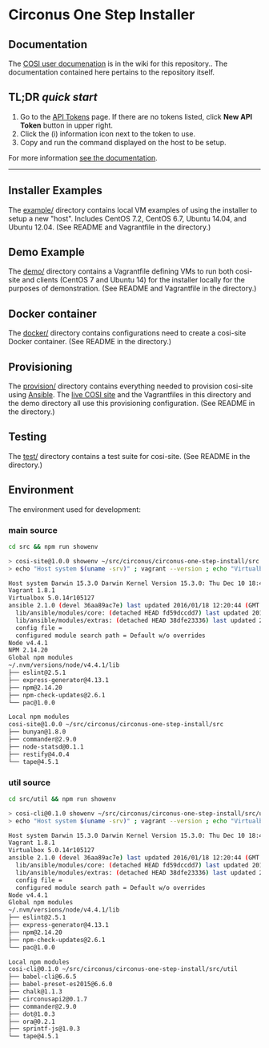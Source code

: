 # Circonus One Step Installer

## Documentation

The [COSI user documenation](https://github.com/circonus/circonus-one-step-install/wiki) is in the wiki for this repository.. The documentation contained here pertains to the repository itself.

## TL;DR _quick start_

1. Go to the [API Tokens](https://login.circonus.com/user/tokens) page. If there are no tokens listed, click **New API Token** button in upper right.
2. Click the (i) information icon next to the token to use.
3. Copy and run the command displayed on the host to be setup.

For more information [see the documentation](https://github.com/circonus/circonus-one-step-install/wiki).

---

## Installer Examples

The [example/](example/) directory contains local VM examples of using the installer to setup a new "host". Includes CentOS 7.2, CentOS 6.7, Ubuntu 14.04, and Ubuntu 12.04. (See README and Vagrantfile in the directory.)


## Demo Example

The [demo/](demo/) directory contains a Vagrantfile defining VMs to run both cosi-site and clients (CentOS 7 and Ubuntu 14) for the installer locally for the purposes of demonstration. (See README and Vagrantfile in the directory.)


## Docker container

The [docker/](docker/) directory contains configurations need to create a cosi-site Docker container. (See README in the directory.)


## Provisioning

The [provision/](provision/) directory contains everything needed to provision cosi-site using [Ansible](http://ansible.com/). The [live COSI site](https://onestep.circonus.com) and the Vagrantfiles in this directory and the demo directory all use this provisioning configuration. (See README in the directory.)


## Testing

The [test/](test/) directory contains a test suite for cosi-site. (See README in the directory.)


## Environment

The environment used for development:

### main source

```sh
cd src && npm run showenv

> cosi-site@1.0.0 showenv ~/src/circonus/circonus-one-step-install/src
> echo "Host system $(uname -srv)" ; vagrant --version ; echo "Virtualbox $(vboxmanage --version)" ; ansible --version ; echo "Node $(node --version)" ; echo "NPM $(npm --version)" ; echo 'Global npm modules'; npm ls -g --depth=0; echo 'Local npm modules' ; npm ls --depth=0

Host system Darwin 15.3.0 Darwin Kernel Version 15.3.0: Thu Dec 10 18:40:58 PST 2015; root:xnu-3248.30.4~1/RELEASE_X86_64
Vagrant 1.8.1
Virtualbox 5.0.14r105127
ansible 2.1.0 (devel 36aa89ac7e) last updated 2016/01/18 12:20:44 (GMT -400)
  lib/ansible/modules/core: (detached HEAD fd59dccdd7) last updated 2016/01/18 12:20:44 (GMT -400)
  lib/ansible/modules/extras: (detached HEAD 38dfe23336) last updated 2016/01/18 12:20:44 (GMT -400)
  config file =
  configured module search path = Default w/o overrides
Node v4.4.1
NPM 2.14.20
Global npm modules
~/.nvm/versions/node/v4.4.1/lib
├── eslint@2.5.1
├── express-generator@4.13.1
├── npm@2.14.20
├── npm-check-updates@2.6.1
└── pac@1.0.0

Local npm modules
cosi-site@1.0.0 ~/src/circonus/circonus-one-step-install/src
├── bunyan@1.8.0
├── commander@2.9.0
├── node-statsd@0.1.1
├── restify@4.0.4
└── tape@4.5.1
```

### util source

```sh
cd src/util && npm run showenv

> cosi-cli@0.1.0 showenv ~/src/circonus/circonus-one-step-install/src/util
> echo "Host system $(uname -srv)" ; vagrant --version ; echo "Virtualbox $(vboxmanage --version)" ; ansible --version ; echo "Node $(node --version)" ; echo 'Global npm modules'; npm ls -g --depth=0; echo 'Local npm modules' ; npm ls --depth=0

Host system Darwin 15.3.0 Darwin Kernel Version 15.3.0: Thu Dec 10 18:40:58 PST 2015; root:xnu-3248.30.4~1/RELEASE_X86_64
Vagrant 1.8.1
Virtualbox 5.0.14r105127
ansible 2.1.0 (devel 36aa89ac7e) last updated 2016/01/18 12:20:44 (GMT -400)
  lib/ansible/modules/core: (detached HEAD fd59dccdd7) last updated 2016/01/18 12:20:44 (GMT -400)
  lib/ansible/modules/extras: (detached HEAD 38dfe23336) last updated 2016/01/18 12:20:44 (GMT -400)
  config file =
  configured module search path = Default w/o overrides
Node v4.4.1
Global npm modules
~/.nvm/versions/node/v4.4.1/lib
├── eslint@2.5.1
├── express-generator@4.13.1
├── npm@2.14.20
├── npm-check-updates@2.6.1
└── pac@1.0.0

Local npm modules
cosi-cli@0.1.0 ~/src/circonus/circonus-one-step-install/src/util
├── babel-cli@6.6.5
├── babel-preset-es2015@6.6.0
├── chalk@1.1.3
├── circonusapi2@0.1.7
├── commander@2.9.0
├── dot@1.0.3
├── ora@0.2.1
├── sprintf-js@1.0.3
└── tape@4.5.1
```
